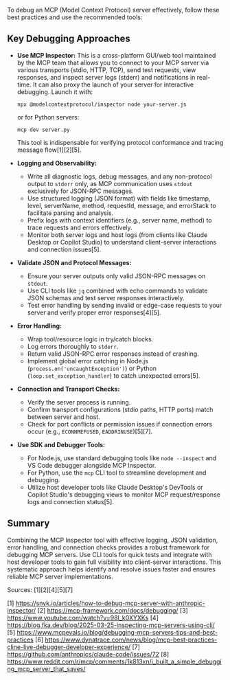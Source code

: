 To debug an MCP (Model Context Protocol) server effectively, follow these best practices and use the recommended tools:

## Key Debugging Approaches

- **Use MCP Inspector:** This is a cross-platform GUI/web tool maintained by the MCP team that allows you to connect to your MCP server via various transports (stdio, HTTP, TCP), send test requests, view responses, and inspect server logs (stderr) and notifications in real-time. It can also proxy the launch of your server for interactive debugging. Launch it with:
  ```
  npx @modelcontextprotocol/inspector node your-server.js
  ```
  or for Python servers:
  ```
  mcp dev server.py
  ```
  This tool is indispensable for verifying protocol conformance and tracing message flow[1][2][5].

- **Logging and Observability:**
  - Write all diagnostic logs, debug messages, and any non-protocol output to `stderr` only, as MCP communication uses `stdout` exclusively for JSON-RPC messages.
  - Use structured logging (JSON format) with fields like timestamp, level, serverName, method, requestId, message, and errorStack to facilitate parsing and analysis.
  - Prefix logs with context identifiers (e.g., server name, method) to trace requests and errors effectively.
  - Monitor both server logs and host logs (from clients like Claude Desktop or Copilot Studio) to understand client-server interactions and connection issues[5].

- **Validate JSON and Protocol Messages:**
  - Ensure your server outputs only valid JSON-RPC messages on `stdout`.
  - Use CLI tools like `jq` combined with echo commands to validate JSON schemas and test server responses interactively.
  - Test error handling by sending invalid or edge-case requests to your server and verify proper error responses[4][5].

- **Error Handling:**
  - Wrap tool/resource logic in try/catch blocks.
  - Log errors thoroughly to `stderr`.
  - Return valid JSON-RPC error responses instead of crashing.
  - Implement global error catching in Node.js (`process.on('uncaughtException')`) or Python (`loop.set_exception_handler`) to catch unexpected errors[5].

- **Connection and Transport Checks:**
  - Verify the server process is running.
  - Confirm transport configurations (stdio paths, HTTP ports) match between server and host.
  - Check for port conflicts or permission issues if connection errors occur (e.g., `ECONNREFUSED`, `EADDRINUSE`)[5][7].

- **Use SDK and Debugger Tools:**
  - For Node.js, use standard debugging tools like `node --inspect` and VS Code debugger alongside MCP Inspector.
  - For Python, use the `mcp` CLI tool to streamline development and debugging.
  - Utilize host developer tools like Claude Desktop's DevTools or Copilot Studio's debugging views to monitor MCP request/response logs and connection status[5].

## Summary

Combining the MCP Inspector tool with effective logging, JSON validation, error handling, and connection checks provides a robust framework for debugging MCP servers. Use CLI tools for quick tests and integrate with host developer tools to gain full visibility into client-server interactions. This systematic approach helps identify and resolve issues faster and ensures reliable MCP server implementations.

Sources: [1][2][4][5][7]

[1] https://snyk.io/articles/how-to-debug-mcp-server-with-anthropic-inspector/
[2] https://mcp-framework.com/docs/debugging/
[3] https://www.youtube.com/watch?v=98l_k0XYXKs
[4] https://blog.fka.dev/blog/2025-03-25-inspecting-mcp-servers-using-cli/
[5] https://www.mcpevals.io/blog/debugging-mcp-servers-tips-and-best-practices
[6] https://www.dynatrace.com/news/blog/mcp-best-practices-cline-live-debugger-developer-experience/
[7] https://github.com/anthropics/claude-code/issues/72
[8] https://www.reddit.com/r/mcp/comments/1k813xn/i_built_a_simple_debugging_mcp_server_that_saves/